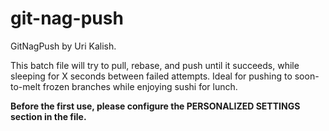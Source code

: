 # git-nag-push

GitNagPush by Uri Kalish.

This batch file will try to pull, rebase, and push until it succeeds, while sleeping for X seconds between failed attempts.
Ideal for pushing to soon-to-melt frozen branches while enjoying sushi for lunch.

**Before the first use, please configure the PERSONALIZED SETTINGS section in the file.**
